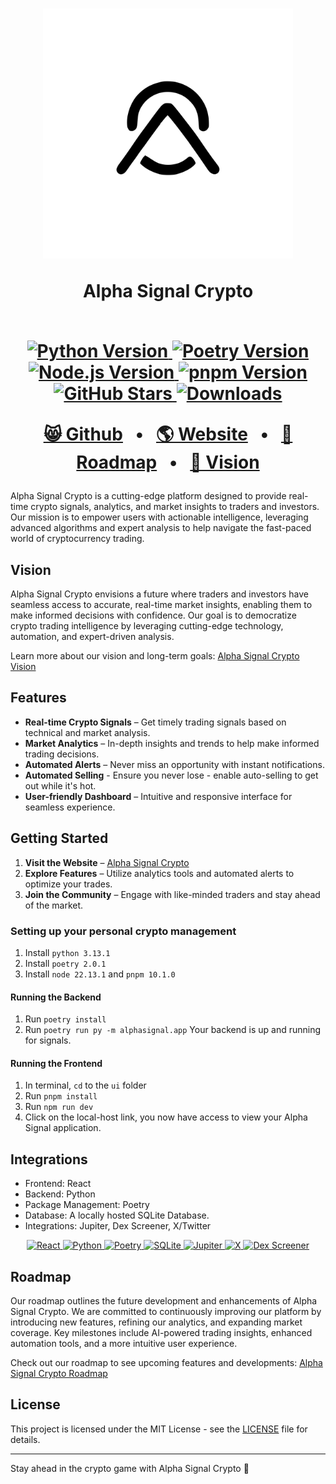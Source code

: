 <h1 align="center">

  <img src="./ui/public/alpha_signal_logo.svg" alt="Alpha Signal Crypto Logo" width="400"/>
  <p>
Alpha Signal Crypto
</p>
<br>
  <a href="https://www.python.org/downloads/release/python-3131/">
      <img src="https://img.shields.io/badge/Python-3.13.1-blue.svg" alt="Python Version"/>
  </a>
  <a href="https://python-poetry.org/">
    <img src="https://img.shields.io/badge/Poetry-2.0.1-blue.svg" alt="Poetry Version"/>
  </a>
  <a href="https://nodejs.org/en/blog/release/v22.13.1">
    <img src="https://img.shields.io/badge/Node.js-22.13.1-blue.svg" alt="Node.js Version"/>
  </a>
  <a href="https://pnpm.io/">
    <img src="https://img.shields.io/badge/pnpm-10.1.0-blue.svg" alt="pnpm Version"/>
  </a>
  <a href="https://github.com/Alpha-Labs-Inc/Alpha-Signal/stargazers">
    <img src="https://img.shields.io/github/stars/Alpha-Labs-Inc/Alpha-Signal?style=social" alt="GitHub Stars"/>
  </a>
  <a href="https://github.com/Alpha-Labs-Inc/Alpha-Signal/releases">
    <img src="https://img.shields.io/github/downloads/Alpha-Labs-Inc/Alpha-Signal/total?color=blue" alt="Downloads"/>
  </a>

</br>
</p>
<div align="center">

[😸 Github](https://github.com/Alpha-Labs-Inc/Alpha-Signal)
<span>&nbsp;&nbsp;•&nbsp;&nbsp;</span>
[🌎 Website](https://alphasignalcrypto.com/)
<span>&nbsp;&nbsp;•&nbsp;&nbsp;</span>
[🚗 Roadmap](https://alphasignalcrypto.com/roadmap)
<span>&nbsp;&nbsp;•&nbsp;&nbsp;</span>
[👀 Vision](https://alphasignalcrypto.com/vision)

</div>

</h1>
<p>
    
</p>
Alpha Signal Crypto is a cutting-edge platform designed to provide real-time crypto signals, analytics, and market insights to traders and investors. Our mission is to empower users with actionable intelligence, leveraging advanced algorithms and expert analysis to help navigate the fast-paced world of cryptocurrency trading.

## Vision

Alpha Signal Crypto envisions a future where traders and investors have seamless access to accurate, real-time market insights, enabling them to make informed decisions with confidence. Our goal is to democratize crypto trading intelligence by leveraging cutting-edge technology, automation, and expert-driven analysis.

Learn more about our vision and long-term goals: [Alpha Signal Crypto Vision](https://alphasignalcrypto.com/vision)


## Features

- **Real-time Crypto Signals** – Get timely trading signals based on technical and market analysis.
- **Market Analytics** – In-depth insights and trends to help make informed trading decisions.
- **Automated Alerts** – Never miss an opportunity with instant notifications.
- **Automated Selling** - Ensure you never lose - enable auto-selling to get out while it's hot.
- **User-friendly Dashboard** – Intuitive and responsive interface for seamless experience.

## Getting Started

1. **Visit the Website** – [Alpha Signal Crypto](https://alphasignalcrypto.com/)
2. **Explore Features** – Utilize analytics tools and automated alerts to optimize your trades.
3. **Join the Community** – Engage with like-minded traders and stay ahead of the market.

### Setting up your personal crypto management
1. Install `python 3.13.1`
2. Install `poetry 2.0.1`
3. Install `node 22.13.1` and `pnpm 10.1.0`
#### Running the Backend
1. Run `poetry install`
2. Run `poetry run py -m alphasignal.app`
Your backend is up and running for signals.
#### Running the Frontend
1. In terminal, `cd` to the `ui` folder
2. Run `pnpm install`
3. Run `npm run dev`
4. Click on the local-host link, you now have access to view your Alpha Signal application.

## Integrations

- Frontend: React
- Backend: Python
- Package Management: Poetry
- Database: A locally hosted SQLite Database.
- Integrations: Jupiter, Dex Screener, X/Twitter

<div align="center">
  <a href="https://react.dev/">
    <img src="https://upload.wikimedia.org/wikipedia/commons/a/a7/React-icon.svg" alt="React" width="120"/>
  </a>
  <a href="https://www.python.org/">
    <img src="https://upload.wikimedia.org/wikipedia/commons/c/c3/Python-logo-notext.svg" alt="Python" width="120"/>
  </a>
  <a href="https://python-poetry.org/">
    <img src="https://python-poetry.org/images/logo-origami.svg" alt="Poetry" width="120"/>
  </a>
  <a href="https://www.sqlite.org/">
    <img src="https://upload.wikimedia.org/wikipedia/commons/3/38/SQLite370.svg" alt="SQLite" width="120"/>
  </a>
  <a href="https://jup.ag/">
    <img src="https://cryptologos.cc/logos/jupiter-ag-jup-logo.png?v=040" alt="Jupiter" width="120"/>
  </a>
  <a href="https://x.com/home">
    <img src="https://upload.wikimedia.org/wikipedia/commons/c/ce/X_logo_2023.svg" alt="X" width="120"/>
  </a>
  <a href="https://dexscreener.com/">
    <img src="https://mediaresource.sfo2.digitaloceanspaces.com/wp-content/uploads/2024/04/20232343/dex-screener-logo-png_seeklogo-527276.png" alt="Dex Screener" width="120"/>
  </a>
</div>



## Roadmap

Our roadmap outlines the future development and enhancements of Alpha Signal Crypto. We are committed to continuously improving our platform by introducing new features, refining our analytics, and expanding market coverage. Key milestones include AI-powered trading insights, enhanced automation tools, and a more intuitive user experience.

Check out our roadmap to see upcoming features and developments: [Alpha Signal Crypto Roadmap](https://alphasignalcrypto.com/roadmap)


## License
This project is licensed under the MIT License - see the [LICENSE](LICENSE) file for details.

---
Stay ahead in the crypto game with Alpha Signal Crypto 🚀
